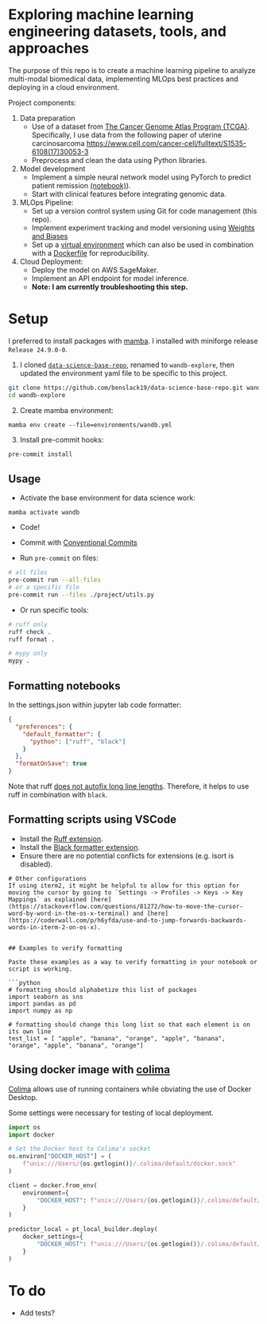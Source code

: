 # Exploring machine learning engineering datasets, tools, and approaches

The purpose of this repo is to create a machine learning pipeline to analyze multi-modal biomedical data, implementing MLOps best practices and deploying in a cloud environment.

Project components:
1. Data preparation
    - Use of a dataset from [The Cancer Genome Atlas Program (TCGA)](https://www.cancer.gov/ccg/research/genome-sequencing/tcga). Specifically, I use data from the following paper of uterine carcinosarcoma https://www.cell.com/cancer-cell/fulltext/S1535-6108(17)30053-3
    - Preprocess and clean the data using Python libraries.
2. Model development
    - Implement a simple neural network model using PyTorch to predict patient remission [(notebook)](https://github.com/benslack19/wandb-explore/blob/main/project/tcga.ipynb)).
    - Start with clinical features before integrating genomic data.
3. MLOps Pipeline:
    - Set up a version control system using Git for code management (this repo).
    - Implement experiment tracking and model versioning using [Weights and Biases](https://wandb.ai/site)
    - Set up a [virtual environment](https://github.com/benslack19/wandb-explore/blob/main/environments/wandb.yml) which can also be used in combination with a [Dockerfile](https://github.com/benslack19/wandb-explore/blob/main/Dockerfile) for reproducibility.
4. Cloud Deployment:
    - Deploy the model on AWS SageMaker.
    - Implement an API endpoint for model inference.
    - **Note: I am currently troubleshooting this step.**


# Setup

I preferred to install packages with [mamba](https://mamba.readthedocs.io/en/latest/index.html). I installed with miniforge release `Release 24.9.0-0`.

1. I cloned [`data-science-base-repo`](https://github.com/benslack19/data-science-base-repo), renamed to `wandb-explore`, then updated the environment yaml file to be specific to this project.

```sh
git clone https://github.com/benslack19/data-science-base-repo.git wandb-explore
cd wandb-explore
```

2. Create mamba environment:

`mamba env create --file=environments/wandb.yml`

3. Install pre-commit hooks:

```sh
pre-commit install
```


## Usage

- Activate the base environment for data science work:

`mamba activate wandb`

- Code!

- Commit with [Conventional Commits](https://www.conventionalcommits.org/en/v1.0.0/#specification)

- Run `pre-commit` on files:
```sh
# all files
pre-commit run --all-files
# or a specific file
pre-commit run --files ./project/utils.py
```

- Or run specific tools:
```sh
# ruff only
ruff check .
ruff format . 

# mypy only
mypy .
```



## Formatting notebooks

In the settings.json within jupyter lab code formatter:

```json
{
  "preferences": {
    "default_formatter": {
      "python": ["ruff", "black"]
    }
  },
  "formatOnSave": true
}
```

Note that ruff [does not autofix long line lengths](https://stackoverflow.com/questions/76771858/ruff-does-not-autofix-line-too-long-violation). Therefore, it helps to use ruff in combination with `black`.

## Formatting scripts using VSCode
- Install the [Ruff extension](https://marketplace.visualstudio.com/items?itemName=charliermarsh.ruff).
- Install the [Black formatter extension](https://marketplace.visualstudio.com/items?itemName=ms-python.black-formatter).
- Ensure there are no potential conflicts for extensions (e.g. isort is disabled).

```
# Other configurations
If using iterm2, it might be helpful to allow for this option for moving the cursor by going to `Settings -> Profiles -> Keys -> Key Mappings` as explained [here](https://stackoverflow.com/questions/81272/how-to-move-the-cursor-word-by-word-in-the-os-x-terminal) and [here](https://coderwall.com/p/h6yfda/use-and-to-jump-forwards-backwards-words-in-iterm-2-on-os-x).


## Examples to verify formatting

Paste these examples as a way to verify formatting in your notebook or script is working.

```python
# formatting should alphabetize this list of packages
import seaborn as sns
import pandas as pd
import numpy as np

# formatting should change this long list so that each element is on its own line
test_list = [ "apple", "banana", "orange", "apple", "banana", "orange", "apple", "banana", "orange"]
```

## Using docker image with [colima](https://github.com/abiosoft/colima)

[Colima](https://github.com/abiosoft/colima) allows use of running containers while obviating the use of Docker Desktop.

Some settings were necessary for testing of local deployment. 

```python
import os
import docker

# Set the Docker host to Colima's socket
os.environ["DOCKER_HOST"] = (
    f"unix:///Users/{os.getlogin()}/.colima/default/docker.sock"
)

client = docker.from_env(
    environment={
        "DOCKER_HOST": f"unix:///Users/{os.getlogin()}/.colima/default/docker.sock"
    }
)

predictor_local = pt_local_builder.deploy(
    docker_settings={
        "DOCKER_HOST": f"unix:///Users/{os.getlogin()}/.colima/default/docker.sock"
    }
)
```

# To do
- Add tests?
